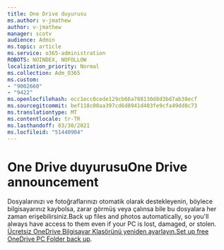 ```yaml
---
title: One Drive duyurusu
ms.author: v-jmathew
author: v-jmathew
manager: scotv
audience: Admin
ms.topic: article
ms.service: o365-administration
ROBOTS: NOINDEX, NOFOLLOW
localization_priority: Normal
ms.collection: Adm_O365
ms.custom:
- "9002660"
- "9422"
ms.openlocfilehash: ecc1ecc0cede129cb66a788130d8d3bd7ab38ecf
ms.sourcegitcommit: bef118c00aa397cd6d8941d403fe9cfa49dd8c73
ms.translationtype: MT
ms.contentlocale: tr-TR
ms.lasthandoff: 03/30/2021
ms.locfileid: "51440904"
---
```

# <a name="one-drive-announcement"></a><span data-ttu-id="fcd97-102">One Drive duyurusu</span><span class="sxs-lookup"><span data-stu-id="fcd97-102">One Drive announcement</span></span>

<span data-ttu-id="fcd97-103">Dosyalarınızı ve fotoğraflarınızı otomatik olarak destekleyenin, böylece bilgisayarınız kaybolsa, zarar görmüş veya çalınsa bile bu dosyalara her zaman erişebilirsiniz.</span><span class="sxs-lookup"><span data-stu-id="fcd97-103">Back up files and photos automatically, so you'll always have access to them even if your PC is lost, damaged, or stolen.</span></span> <span data-ttu-id="fcd97-104">[Ücretsiz OneDrive Bilgisayar Klasörünü yeniden ayarlayın.](https://www.microsoft.com/microsoft-365/onedrive/pc-cloud-backup)</span><span class="sxs-lookup"><span data-stu-id="fcd97-104">[Set up free OneDrive PC Folder back up](https://www.microsoft.com/microsoft-365/onedrive/pc-cloud-backup).</span></span>

